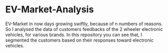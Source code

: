 # EV-Market-Analysis
EV-Market in now days growing swiftly, because of n numbers of reasons.
So I analysed the data of customers feedbacks of the 2 wheeler electronic vehicles, for various brands.
In this repository you can see that, I segmented the customers based on their responses toward electronic vehicles.
